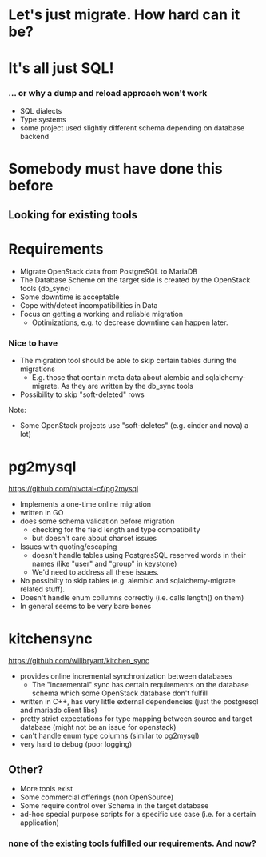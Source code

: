 <!-- .slide: data-state="section-break" id="section-break-1" data-timing="10s" -->
# Let's just migrate. How hard can it be?


<!-- .slide: data-state="normal" id="dump-reload" data-timing="20s" data-menu-title="dump-reload" -->
# It's all just SQL!

### ... or why a dump and reload approach won't work

* SQL dialects
* Type systems
* some project used slightly different schema depending on database backend


<!-- .slide: data-state="section-break-3" id="existing-tools" data-timing="20s" data-menu-title="" -->
# Somebody must have done this before

## Looking for existing tools


<!-- .slide: data-state="normal" id="requirements" data-timing="20s" data-menu-title="requirements" -->
# Requirements

* Migrate OpenStack data from PostgreSQL to MariaDB
* The Database Scheme on the target side is created by the OpenStack tools (db_sync)
* Some downtime is acceptable
* Cope with/detect incompatibilities in Data
* Focus on getting a working and reliable migration
  * Optimizations, e.g. to decrease downtime can happen later.

### Nice to have
* The migration tool should be able to skip certain tables during the migrations
  * E.g. those that contain meta data about alembic and sqlalchemy-migrate. As they are written by the db_sync tools
* Possibility to skip "soft-deleted" rows

Note:
* Some OpenStack projects use "soft-deletes" (e.g. cinder and nova) a lot)


<!-- .slide: data-state="normal" id="pg2mysql" data-timing="20s" data-menu-title="pg2mysql" -->
# pg2mysql

https://github.com/pivotal-cf/pg2mysql

* Implements a one-time online migration
* written in GO
* does some schema validation before migration
  * checking for the field length and type compatibility
  * but doesn't care about charset issues
* Issues with quoting/escaping
  * doesn't handle tables using PostgresSQL reserved words in
    their names (like "user" and "group" in keystone)
  * We'd need to address all these issues.
* No possibilty to skip tables (e.g. alembic and sqlalchemy-migrate related stuff).
* Doesn't handle enum collumns correctly (i.e. calls length() on them)
* In general seems to be very bare bones


<!-- .slide: data-state="normal" id="kitchensync" data-timing="20s" data-menu-title="kitchensync" -->
# kitchensync

https://github.com/willbryant/kitchen_sync
* provides online incremental synchronization between databases
  * The "incremental" sync has certain requirements on the database schema
    which some OpenStack database don't fulfill
* written in C++, has very little external dependencies (just the postgresql
  and mariadb client libs)
* pretty strict expectations for type mapping between source and target
  database (might not be an issue for openstack)
* can't handle enum type columns (similar to pg2mysql)
* very hard to debug (poor logging)


<!-- .slide: data-state="normal" id="kitchensync" data-timing="20s" data-menu-title="othertools" -->
## Other?
* More tools exist
* Some commercial offerings (non OpenSource)
* Some require control over Schema in the target database
* ad-hoc special purpose scripts for a specific use case (i.e. for
  a certain application)

### none of the existing tools fulfilled our requirements. And now?
